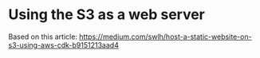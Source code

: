 # Using the S3 as a web server

Based on this article: https://medium.com/swlh/host-a-static-website-on-s3-using-aws-cdk-b9151213aad4